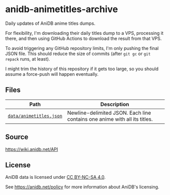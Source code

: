 # anidb-animetitles-archive

Daily updates of AniDB anime titles dumps.

For flexibility, I'm downloading their daily titles dump to a VPS,
processing it there, and then using GitHub Actions to download the
result from that VPS.

To avoid triggering any GitHub repository limits, I'm only pushing the
final JSON file. This should reduce the size of commits (after `git gc`
or `git repack` runs, at least).

I might trim the history of this repository if it gets too large, so you
should assume a force-push will happen eventually.

## Files

| Path | Description |
|---|---|
| [`data/animetitles.json`](https://raw.githubusercontent.com/c032/anidb-animetitles-archive/main/data/animetitles.json) | Newline-delimited JSON. Each line contains one anime with all its titles. |

## Source

<https://wiki.anidb.net/API>

## License

AniDB data is licensed under
[CC BY-NC-SA 4.0](https://creativecommons.org/licenses/by-nc-sa/4.0/).

See <https://anidb.net/policy> for more information about AniDB's
licensing.
